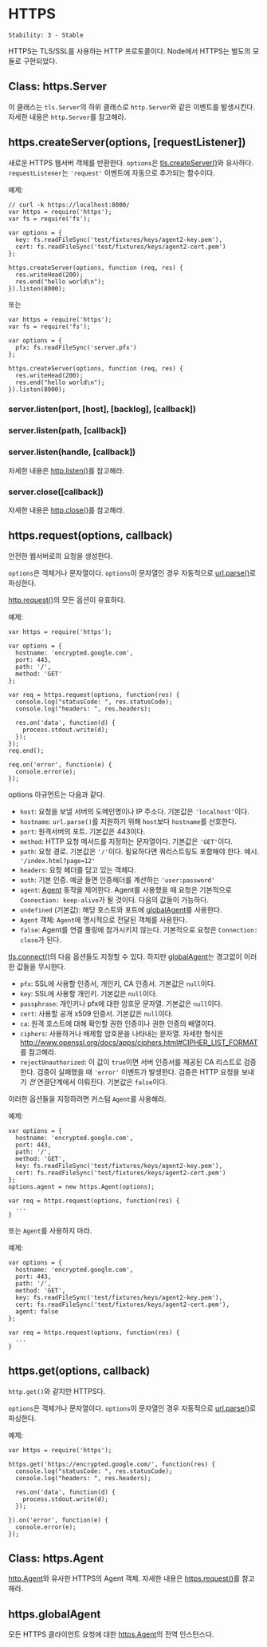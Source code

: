 # HTTPS

    Stability: 3 - Stable

HTTPS는 TLS/SSL를 사용하는 HTTP 프로토콜이다. Node에서 HTTPS는 별도의 모듈로
구현되었다.

## Class: https.Server

이 클래스는 `tls.Server`의 하위 클래스로 `http.Server`와 같은 이벤트를
발생시킨다. 자세한 내용은 `http.Server`를 참고해라.

## https.createServer(options, [requestListener])

새로운 HTTPS 웹서버 객체를 반환한다. `options`은 [tls.createServer()][]와
유사하다. `requestListener`는 `'request'` 이벤트에 자동으로 추가되는
함수이다.

예제:

    // curl -k https://localhost:8000/
    var https = require('https');
    var fs = require('fs');

    var options = {
      key: fs.readFileSync('test/fixtures/keys/agent2-key.pem'),
      cert: fs.readFileSync('test/fixtures/keys/agent2-cert.pem')
    };

    https.createServer(options, function (req, res) {
      res.writeHead(200);
      res.end("hello world\n");
    }).listen(8000);

또는

    var https = require('https');
    var fs = require('fs');

    var options = {
      pfx: fs.readFileSync('server.pfx')
    };

    https.createServer(options, function (req, res) {
      res.writeHead(200);
      res.end("hello world\n");
    }).listen(8000);


### server.listen(port, [host], [backlog], [callback])
### server.listen(path, [callback])
### server.listen(handle, [callback])

자세한 내용은 [http.listen()][]를 참고해라.

### server.close([callback])

자세한 내용은 [http.close()][]를 참고해라.

## https.request(options, callback)

안전한 웹서버로의 요청을 생성한다.

`options`은 객체거나 문자열이다. `options`이 문자열인 경우 자동적으로
[url.parse()](url.html#url.parse)로 파싱한다.

[http.request()][]의 모든 옵션이 유효하다.

예제:

    var https = require('https');

    var options = {
      hostname: 'encrypted.google.com',
      port: 443,
      path: '/',
      method: 'GET'
    };

    var req = https.request(options, function(res) {
      console.log("statusCode: ", res.statusCode);
      console.log("headers: ", res.headers);

      res.on('data', function(d) {
        process.stdout.write(d);
      });
    });
    req.end();

    req.on('error', function(e) {
      console.error(e);
    });

options 아규먼트는 다음과 같다.

- `host`: 요청을 보낼 서버의 도메인명이나 IP 주소다. 기본값은 `'localhost'`이다.
- `hostname`: `url.parse()`를 지원하기 위해 `host`보다 `hostname`를 선호한다.
- `port`: 원격서버의 포트. 기본값은 443이다.
- `method`: HTTP 요청 메서드를 지정하는 문자열이다. 기본값은 `'GET'`이다.
- `path`: 요청 경로. 기본값은 `'/'`이다. 필요하다면 쿼리스트링도 포함해야 한다.
  예시. `'/index.html?page=12'`
- `headers`: 요청 헤더를 담고 있는 객체다.
- `auth`: 기본 인증. 예글 들면 인증헤더를 계산하는 `'user:password'`
- `agent`: [Agent][] 동작을 제어한다. Agent를 사용했을 때
  요청은 기본적으로 `Connection: keep-alive`가 될 것이다. 다음의 값들이 가능하다.
 - `undefined` (기본값): 해당 호스트와 포트에 [globalAgent][]를 사용한다.
 - `Agent` 객체: `Agent`에 명시적으로 전달된 객체를 사용한다.
 - `false`: Agent를 연결 풀링에 참가시키지 않는다. 기본적으로 요청은
   `Connection: close`가 된다.

[tls.connect()][]의 다음 옵션들도 지정할 수 있다.
하지만 [globalAgent][]는 경고없이 이러한 값들을 무시한다.

- `pfx`: SSL에 사용할 인증서, 개인키, CA 인증서. 기본값은 `null`이다.
- `key`: SSL에 사용할 개인키. 기본값은 `null`이다.
- `passphrase`: 개인키나 pfx에 대한 암호문 문자열. 기본값은 `null`이다.
- `cert`: 사용할 공개 x509 인증서. 기본값은 `null`이다.
- `ca`: 원격 호스트에 대해 확인할 권한 인증이나 권한 인증의 배열이다.
- `ciphers`: 사용하거나 배제할 암호문을 나타내는 문자열. 자세한 형식은
  <http://www.openssl.org/docs/apps/ciphers.html#CIPHER_LIST_FORMAT> 를
  참고해라.
- `rejectUnauthorized`: 이 값이 `true`이면 서버 인증서를 제공된 CA 리스트로
  검증한다. 검증이 실패했을 때 `'error'` 이벤트가 발생한다. 검증은 HTTP 요청을
  보내기 *전* 연결단계에서 이뤄진다. 기본값은 `false`이다.

이러한 옵션들을 지정하려면 커스텀 `Agent`를 사용해라.

예제:

    var options = {
      hostname: 'encrypted.google.com',
      port: 443,
      path: '/',
      method: 'GET',
      key: fs.readFileSync('test/fixtures/keys/agent2-key.pem'),
      cert: fs.readFileSync('test/fixtures/keys/agent2-cert.pem')
    };
    options.agent = new https.Agent(options);

    var req = https.request(options, function(res) {
      ...
    }

또는 `Agent`를 사용하지 마라.

예제:

    var options = {
      hostname: 'encrypted.google.com',
      port: 443,
      path: '/',
      method: 'GET',
      key: fs.readFileSync('test/fixtures/keys/agent2-key.pem'),
      cert: fs.readFileSync('test/fixtures/keys/agent2-cert.pem'),
      agent: false
    };

    var req = https.request(options, function(res) {
      ...
    }

## https.get(options, callback)

`http.get()`와 같지만 HTTPS다.

`options`은 객체거나 문자열이다. `options`이 문자열인 경우 자동적으로
[url.parse()](url.html#url.parse)로 파싱한다.

예제:

    var https = require('https');

    https.get('https://encrypted.google.com/', function(res) {
      console.log("statusCode: ", res.statusCode);
      console.log("headers: ", res.headers);

      res.on('data', function(d) {
        process.stdout.write(d);
      });

    }).on('error', function(e) {
      console.error(e);
    });


## Class: https.Agent

[http.Agent][]와 유사한 HTTPS의 Agent 객체.
자세한 내용은 [https.request()][]를 참고해라.


## https.globalAgent

모든 HTTPS 클라이언트 요청에 대한 [https.Agent][]의 전역 인스턴스다.

[Agent]: #https_class_https_agent
[globalAgent]: #https_https_globalagent
[http.listen()]: http.html#http_server_listen_port_hostname_backlog_callback
[http.close()]: http.html#http_server_close_callback
[http.Agent]: http.html#http_class_http_agent
[http.request()]: http.html#http_http_request_options_callback
[https.Agent]: #https_class_https_agent
[https.request()]: #https_https_request_options_callback
[tls.connect()]: tls.html#tls_tls_connect_options_secureconnectlistener
[tls.createServer()]: tls.html#tls_tls_createserver_options_secureconnectionlistener

